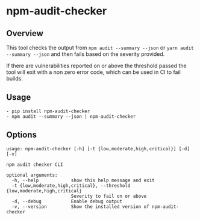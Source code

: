 # npm-audit-checker

## Overview

This tool checks the output from `npm audit --summary --json` or `yarn audit --summary --json` and then fails based on the severity provided.

If there are vulnerabilities reported on or above the threshold passed the tool will exit with a non zero error code, which can be used in CI to fail builds.

## Usage

```
- pip install npm-audit-checker
- npm audit --summary --json | npm-audit-checker
```

## Options
```
usage: npm-audit-checker [-h] [-t {low,moderate,high,critical}] [-d] [-v]

npm audit checker CLI

optional arguments:
  -h, --help            show this help message and exit
  -t {low,moderate,high,critical}, --threshold {low,moderate,high,critical}
                        Severity to fail on or above
  -d, --debug           Enable debug output
  -v, --version         Show the installed version of npm-audit-checker
```
